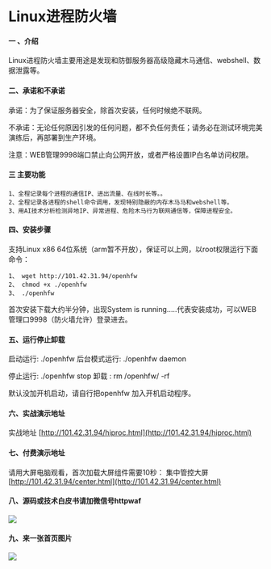 # Linux进程防火墙

#### 一 、介绍
Linux进程防火墙主要用途是发现和防御服务器高级隐藏木马通信、webshell、数据泄露等。

#### 二、承诺和不承诺
承诺：为了保证服务器安全，除首次安装，任何时候绝不联网。

不承诺：无论任何原因引发的任何问题，都不负任何责任；请务必在测试环境完美演练后，再部署到生产环境。

注意：WEB管理9998端口禁止向公网开放，或者严格设置IP白名单访问权限。

#### 三 主要功能
    1、全程记录每个进程的通信IP、进出流量、在线时长等。。
    2、全程记录各进程的shell命令调用，发现特别隐蔽的内存木马马和webshell等。
    3、用AI技术分析检测异地IP、异常进程、危险木马行为联网通信等，保障进程安全。

#### 四、安装步骤
支持Linux x86 64位系统（arm暂不开放），保证可以上网，以root权限运行下面命令：

    1、 wget http://101.42.31.94/openhfw
    2、 chmod +x ./openhfw
    3、 ./openhfw

首次安装下载大约半分钟，出现System is running.....代表安装成功，可以WEB管理口9998（防火墙允许）登录进去。

#### 五、运行停止卸载
启动运行:  ./openhfw         后台模式运行:   ./openhfw daemon

停止运行:  ./openhfw stop    卸载 :   rm  /openhfw/ -rf

默认没加开机启动，请自行把openhfw 加入开机启动程序。

#### 六、实战演示地址

实战地址 [http://101.42.31.94/hiproc.html](http://101.42.31.94/hiproc.html)

#### 七、付费演示地址

请用大屏电脑观看，首次加载大屏组件需要10秒：
集中管控大屏 [http://101.42.31.94/center.html](http://101.42.31.94/center.html)

#### 八、源码或技术白皮书请加微信号httpwaf

![](https://gitee.com/httpwaf/httpwaf/raw/master/img/wechat.png)

#### 九、来一张首页图片

![](https://gitee.com/httpwaf/httpwaf/raw/master/img/home.png)
